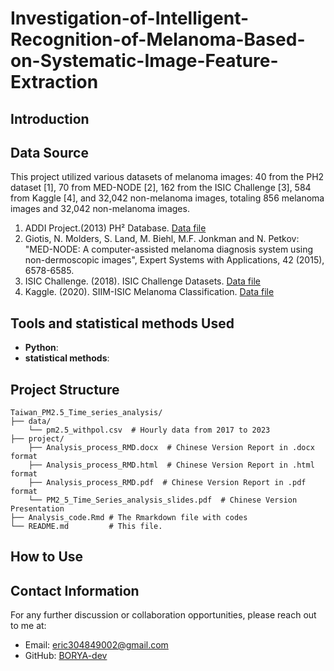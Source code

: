# Investigation-of-Intelligent-Recognition-of-Melanoma-Based-on-Systematic-Image-Feature-Extraction

## Introduction 
## Data Source 
This project utilized various datasets of melanoma images: 40 from the PH2 dataset [1], 70 from MED-NODE [2], 162 from the ISIC Challenge [3], 584 from Kaggle [4], and 32,042 non-melanoma images, totaling 856 melanoma images and 32,042 non-melanoma images. 

1. ADDI Project.(2013) PH² Database. [Data file](https://www.fc.up.pt/addi/ph2%20database.html)
2. Giotis, N. Molders, S. Land, M. Biehl, M.F. Jonkman and N. Petkov: "MED-NODE: A computer-assisted melanoma diagnosis system using non-dermoscopic images", Expert Systems with Applications, 42 (2015), 6578-6585.
3. ISIC Challenge. (2018). ISIC Challenge Datasets. [Data file](https://challenge.isic-archive.com/data/#2018)
4. Kaggle. (2020). SIIM-ISIC Melanoma Classification. [Data file](https://www.kaggle.com/competitions/siim-isic-melanoma-classification/data)

## Tools and statistical methods Used
- **Python**:
- **statistical methods**:

## Project Structure
```plaintext
Taiwan_PM2.5_Time_series_analysis/
├── data/
    └── pm2.5_withpol.csv  # Hourly data from 2017 to 2023
├── project/
    ├── Analysis_process_RMD.docx  # Chinese Version Report in .docx format 
    ├── Analysis_process_RMD.html  # Chinese Version Report in .html format
    ├── Analysis_process_RMD.pdf  # Chinese Version Report in .pdf format
    └── PM2_5_Time_Series_analysis_slides.pdf  # Chinese Version Presentation    
├── Analysis_code.Rmd # The Rmarkdown file with codes 
└── README.md         # This file.
```
## How to Use
## Contact Information
For any further discussion or collaboration opportunities, please reach out to me at:
- Email: [eric304849002@gmail.com](mailto:eric304849002@gmail.com)
- GitHub: [BORYA-dev](https://github.com/BORYA-dev)
